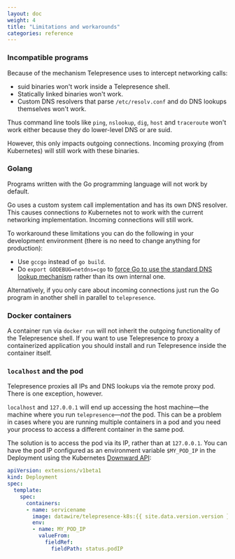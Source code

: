 ```yaml
---
layout: doc
weight: 4
title: "Limitations and workarounds"
categories: reference
---
```


### Incompatible programs

Because of the mechanism Telepresence uses to intercept networking calls:

* suid binaries won't work inside a Telepresence shell.
* Statically linked binaries won't work.
* Custom DNS resolvers that parse `/etc/resolv.conf` and do DNS lookups themselves won't work.

Thus command line tools like `ping`, `nslookup`, `dig`, `host` and `traceroute` won't work either because they do lower-level DNS or are suid.

However, this only impacts outgoing connections.
Incoming proxying (from Kubernetes) will still work with these binaries.

### Golang

Programs written with the Go programming language will not work by default.

Go uses a custom system call implementation and has its own DNS resolver.
This causes connections *to* Kubernetes not to work with the current networking implementation.
Incoming connections will still work.

To workaround these limitations you can do the following in your development environment (there is no need to change anything for production):

* Use `gccgo` instead of `go build`.
* Do `export GODEBUG=netdns=cgo` to [force Go to use the standard DNS lookup mechanism](https://golang.org/pkg/net/#hdr-Name_Resolution) rather than its own internal one.

Alternatively, if you only care about incoming connections just run the Go program in another shell in parallel to `telepresence`.

### Docker containers

A container run via `docker run` will not inherit the outgoing functionality of the Telepresence shell.
If you want to use Telepresence to proxy a containerized application you should install and run Telepresence inside the container itself.

### `localhost` and the pod

Telepresence proxies all IPs and DNS lookups via the remote proxy pod.
There is one exception, however.

`localhost` and `127.0.0.1` will end up accessing the host machine—the machine where you run `telepresence`—*not* the pod.
This can be a problem in cases where you are running multiple containers in a pod and you need your process to access a different container in the same pod.

The solution is to access the pod via its IP, rather than at `127.0.0.1`.
You can have the pod IP configured as an environment variable `$MY_POD_IP` in the Deployment using the Kubernetes [Downward API](https://kubernetes.io/docs/tasks/configure-pod-container/environment-variable-expose-pod-information/):

```yaml
apiVersion: extensions/v1beta1
kind: Deployment
spec:
  template:
    spec:
      containers:
      - name: servicename
        image: datawire/telepresence-k8s:{{ site.data.version.version }}
        env:
        - name: MY_POD_IP
          valueFrom:
            fieldRef:
              fieldPath: status.podIP
```
